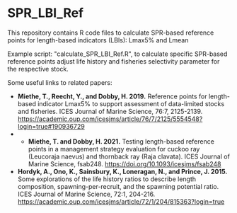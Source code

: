 # SPR_LBI_Ref
This repository contains R code files to calculate SPR-based reference points for length-based indicators (LBIs): Lmax5% and Lmean

Example script: "calculate_SPR_LBI_Ref.R", to calculate specific SPR-based reference points adjust life history and fisheries selectivity parameter for the respective stock.

Some useful links to related papers:
* **Miethe, T., Reecht, Y., and Dobby, H. 2019.** Reference points for length-based indicator Lmax5% to support assessment of data-limited stocks and fisheries. ICES Journal of Marine Science, 76:7, 2125-2139. https://academic.oup.com/icesjms/article/76/7/2125/5554548?login=true#190936729
* * **Miethe, T. and Dobby, H. 2021.** Testing length-based reference points in a management strategy evaluation for cuckoo ray (Leucoraja naevus) and thornback ray (Raja clavata). ICES Journal of Marine Science, fsab248. https://doi.org/10.1093/icesjms/fsab248
* **Hordyk, A., Ono, K., Sainsbury, K., Loneragan, N., and Prince, J. 2015.** Some explorations of the life history ratios to describe length composition, spawning-per-recruit, and the spawning potential ratio. ICES Journal of Marine Science, 72:1, 204-216. https://academic.oup.com/icesjms/article/72/1/204/815363?login=true
